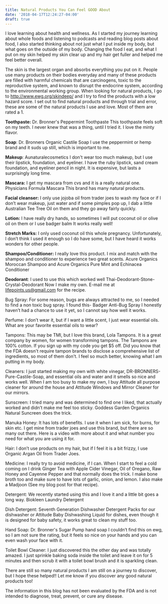```yaml
---
title: Natural Products You Can Feel GOOD About
date: '2018-04-17T12:24:27-04:00'
draft: true
---
```

I love learning about health and wellness. As I started my journey learning about whole foods and listening to podcasts and reading blog posts about food, I also started thinking about not just what I put inside my body, but what goes on the outside of my body. Changing the food I eat, and what I put on my skin helped my skin clear up and my hair get fuller and helped me feel better overall.

The skin is the largest organ and absorbs everything you put on it. People use many products on their bodies everyday and many of these products are filled with harmful chemicals that are carcinogens, toxic to the reproductive system, and known to disrupt the endocrine system, according to the environmental working group. When looking for natural products, I go to http://www.ewg.org/skindeep/ and I try to find the products with a low hazard score. I set out to find natural products and through trial and error, these are some of the natural products I use and love. Most of them are rated a 1.

**Toothpaste:** Dr. Bronner's Peppermint Toothpaste This toothpaste feels soft on my teeth. I never knew that was a thing, until I tried it. I love the minty flavor.

**Soap**: Dr. Bronners Organic Castile Soap I use the peppermint or hemp brand and it suds up still, which is important to me.

**Makeup**: Aunaturalecosmetics I don't wear too much makeup, but I use their lipstick, foundation, and eyeliner. I have the ruby lipstick, sand cream foundation, and eyeliner pencil in night. It is expensive, but lasts a surprisingly long time.

**Mascara:** I get my mascara from cvs and it is a really natural one. Physicians Formula Mascara This brand has many natural products.

**Facial cleanser:** I only use jojoba oil from trader joes to wash my face or if I don’t wear makeup, just water and if some pimples pop up, I dab a little Australian Tee Tree Oil on them and they go away fairly quickly.

**Lotion:** I have really dry hands, so sometimes I will put coconut oil  or olive oil on them or I use badger balm It works really well! 

**Stretch Marks:** I only used coconut oil this whole pregnancy. Unfortunately, I don’t think I used it enough so I do have some, but I have heard it works wonders for other people.

**Shampoo/Conditioner:** I really love this product. I mix and match with the shampoo and conditioner to experience two great scents. Acure Organics Moroccan Shampoo  and Acure Organics Pure Mint and Echinacea Conditioner

**Deodorant**: I used to use this which worked well Thai-Deodorant-Stone-Crystal-Deodorant Now I make my own. E-mail me at lifepoints.us@gmail.com for the recipe.

Bug Spray: For some reason, bugs are always attracted to me, so I needed to find a non toxic bug spray. I found this- Badger Anti-Bug Spray I honestly haven’t had a chance to use it yet, so I cannot say how well it works.

Perfume: I don’t wear it, but if I want a little scent, I just wear essential oils. What are your favorite essential oils to wear?

Tampons: This may be TMI, but I love this brand, Lola Tampons. It is a great company by women, for women transforming tampons. The Tampons are 100% cotton. If you sign up with my code you get $5 off. Did you know that the FDA doesn't require tampon brands to disclose a comprehensive list of ingredients, so most of them don't. I feel so much better, knowing what I am putting in my body.

Cleaners: I just started making my own with white vinegar, DR-BRONNERS-Pure-Castile-Soap, and essential oils and water and it smells so nice and works well. When I am too busy to make my own, I buy Attitude all purpose cleaner for around the house and Attitude Windows and Mirror Cleaner for our mirrors.

Sunscreen: I tried many and was determined to find one I liked, that actually worked and didn’t make me feel too sticky. Goddess Garden Organics Natural Suncreen does the trick.

Manuka Honey: It has lots of benefits. I use it when I am sick, for burns, for skin etc. I get mine from trader joes and use this brand, but there are so many out there. Here is a video with more about it and what number you need for what you are using it for.

Hair: I don’t use products on my hair, but if I feel it is a bit frizzy, I use Organic Argan Oil from Trader Joes.

Medicine: I really try to avoid medicine, if I can. When I start to feel a cold coming on I drink Ginger Tea with Apple Cider Vinegar, Oil of Oregano, Raw Honey and Cayenne Pepper and that normally does the trick. I make bone broth too and make sure to have lots of garlic, onion, and lemon.  I also make a Madjoon (See my blog post for that recipe).

Detergent: We recently started using this and I love it and a little bit goes a long way. Biokleen Laundry Detergent

Dish Detergent: Seventh Generation Dishwasher Detergent Packs  for our dishwasher or Attitude Baby Dishwashing Liquid for dishes, even though it is designed for baby safety, it works great to clean my stuff too.

Hand Soap: Dr. Bronner's Sugar Pump hand soap I couldn’t find this on ewg, so I am not sure the rating, but it feels so nice on your hands and you can even wash your face with it.

Toilet Bowl Cleaner: I just discovered this the other day and was totally amazed. I just sprinkle baking soda inside the toilet and leave it on for 5 minutes and then scrub it with a toilet bowl brush and it is sparkling clean.

There are still so many natural products I am still on a journey to discover, but I hope these helped!! Let me know if you discover any good natural products too!

The information in this blog has not been evaluated by the FDA and is not intended to diagnose, treat, prevent, or cure any disease.
